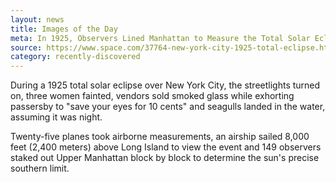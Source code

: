 ```yaml
---
layout: news
title: Images of the Day
meta: In 1925, Observers Lined Manhattan to Measure the Total Solar Eclipse
source: https://www.space.com/37764-new-york-city-1925-total-eclipse.html
category: recently-discovered
---
```


During a 1925 total solar eclipse over New York City, the streetlights turned on, three women fainted, vendors sold smoked glass while exhorting passersby to "save your eyes for 10 cents" and seagulls landed in the water, assuming it was night.

Twenty-five planes took airborne measurements, an airship sailed 8,000 feet (2,400 meters) above Long Island to view the event and 149 observers staked out Upper Manhattan block by block to determine the sun's precise southern limit.